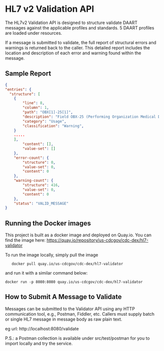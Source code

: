 # HL7 v2 Validation API

The HL7v2 Validation API is designed to structure validate DAART messages against the applicable profiles and standards. 5 DAART profiles are loaded under resources.

If a message is submitted to validate, the full report of structural errors and warnings is returned back to the caller. This detailed report includes the location and description of each error and warning found within the message.

## Sample Report
``` json
{
"entries": {
  "structure": [
    {
        "line": 8,
        "column": 1,
        "path": "OBX[1]-25[1]",
        "description": "Field OBX-25 (Performing Organization Medical Director) is missing. Depending on the use case and data availability it may be appropriate to value this element (Usage is RE, Required, but may be Empty).",
        "category": "Usage",
        "classification": "Warning",
    }
    .....
    ],
        "content": [],
        "value-set": []
    },
    "error-count": {
        "structure": 0,
        "value-set": 0,
        "content": 0
    },
    "warning-count": {
        "structure": 416,
        "value-set": 0,
        "content": 0
    },
    "status": "VALID_MESSAGE"
}
```



## Running the Docker images

This project is built as a docker image and deployed on Quay.io.
You can find the image here: https://quay.io/repository/us-cdcgov/cdc-dex/hl7-validator

To run the image locally, simply pull the image

```
   docker pull quay.io/us-cdcgov/cdc-dex/hl7-validator
```

and run it with a similar command below:
```
docker run -p 8080:8080 quay.io/us-cdcgov/cdc-dex/hl7-validator
```
## How to Submit A Message to Validate

Messages can be submitted to the Validator API using any HTTP communication tool, e.g., Postman, Fiddler, etc. Callers must supply batch or single HL7 message in message body as raw plain text.

eg url:  http://localhost:8080/validate

P.S.: a Postman collection is available under src/test/postman for you to import locally and try the service.